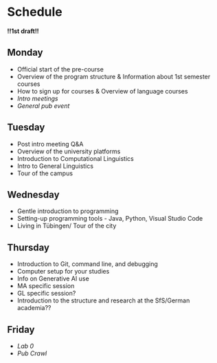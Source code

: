 # Schedule

**!!1st draft!!**

## Monday
- Official start of the pre-course
- Overview of the program structure & Information about 1st semester courses
- How to sign up for courses & Overview of language courses
- *Intro meetings*
- *General pub event*

## Tuesday
- Post intro meeting Q&A
- Overview of the university platforms
- Introduction to Computational Linguistics
- Intro to General Linguistics
- Tour of the campus   

## Wednesday
- Gentle introduction to programming
- Setting-up programming tools - Java, Python, Visual Studio Code
- Living in Tübingen/ Tour of the city

## Thursday
- Introduction to Git, command line, and debugging
- Computer setup for your studies
- Info on Generative AI use
- MA specific session
- GL specific session?
- Introduction to the structure and research at the SfS/German academia??

## Friday
- *Lab 0*
- *Pub Crawl*
